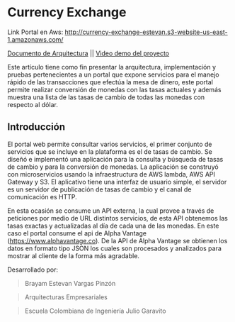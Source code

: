 # Currency Exchange

Link Portal en Aws: http://currency-exchange-estevan.s3-website-us-east-1.amazonaws.com/


[Documento de Arquitectura](https://drive.google.com/open?id=1EMlpqwk1oYNFBPMGXKFsyN9gcwbn5E7B) || 
[Video demo del proyecto](https://drive.google.com/open?id=1we_HKQN_wNps0z29EzVKHLq2YAdBF86P)

Este artículo tiene como fin presentar la arquitectura, implementación y pruebas pertenecientes a un   portal que expone servicios para el manejo rápido de las transacciones que efectúa la mesa de dinero, este portal permite realizar conversión de monedas con las tasas actuales y además muestra una lista de las tasas de cambio de todas las monedas con respecto al dólar.

## Introducción

 El portal web permite consultar varios servicios, el primer conjunto de servicios que se incluye en la plataforma es el de tasas de cambio. Se diseñó e implementó una aplicación para la consulta y búsqueda de tasas de cambio y para la conversión de monedas. La aplicación se construyó con microservicios usando la infraestructura de AWS lambda, AWS API Gateway y S3. El aplicativo tiene una interfaz de usuario simple, el servidor es un servidor de publicación de tasas de cambio y el canal de comunicación es HTTP.

En esta ocasión se consume un API externa, la cual provee a través de peticiones por medio de URL distintos servicios, de esta API obtenemos las tasas exactas y actualizadas al día de cada una de las monedas. En este caso el portal consume el api de Alpha Vantage (https://www.alphavantage.co).
De la API de Alpha Vantage se obtienen los datos en formato tipo JSON los cuales son procesados y analizados para mostrar al cliente de la forma más agradable.

Desarrollado por:
>Brayam Estevan Vargas Pinzón

>Arquitecturas Empresariales

>Escuela Colombiana de Ingeniería Julio Garavito

